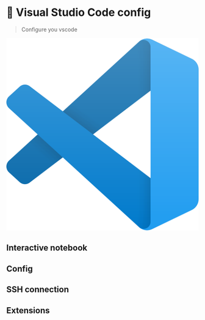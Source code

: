 # 🌱 Visual Studio Code config
> Configure you vscode

<p align="center">
<img src="img/vscode.png" alt="Description de l'image" width="600">
<p>

## Interactive notebook

## Config

## SSH connection

## Extensions
